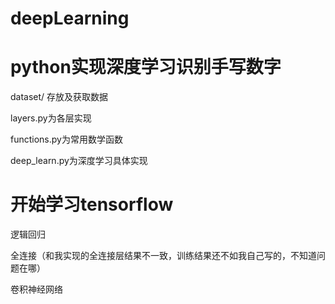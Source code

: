 # deepLearning
# python实现深度学习识别手写数字

dataset/ 存放及获取数据

layers.py为各层实现

functions.py为常用数学函数

deep_learn.py为深度学习具体实现

# 开始学习tensorflow
逻辑回归

全连接（和我实现的全连接层结果不一致，训练结果还不如我自己写的，不知道问题在哪）

卷积神经网络